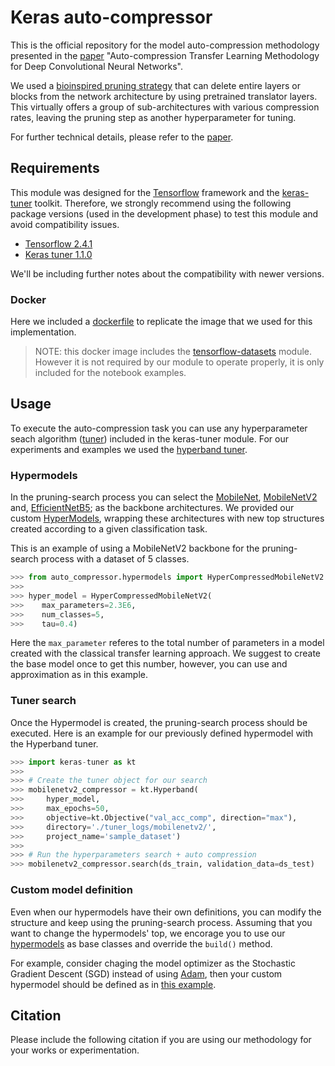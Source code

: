 # Keras auto-compressor
This is the official repository for the model auto-compression methodology presented in the [paper]() "Auto-compression Transfer Learning Methodology for Deep Convolutional Neural Networks".

We used a [bioinspired pruning strategy](https://www.mdpi.com/2076-3417/12/10/4945) that can delete entire layers or blocks from the network architecture by using pretrained translator layers. This virtually offers a group of sub-architectures with various compression rates, leaving the pruning step as another hyperparameter for tuning.

For further technical details, please refer to the [paper]().

## Requirements
This module was designed for the [Tensorflow](https://www.tensorflow.org/) framework and the [keras-tuner](https://keras.io/keras_tuner/) toolkit. Therefore, we strongly recommend using the following package versions (used in the development phase) to test this module and avoid compatibility issues.

- [Tensorflow 2.4.1](https://pypi.org/project/tensorflow/2.4.1/) 
- [Keras tuner 1.1.0](https://pypi.org/project/keras-tuner/1.1.0/) 

We'll be including further notes about the compatibility with newer versions.

### Docker
Here we included a [dockerfile](./dockerfile) to replicate the image that we used for this implementation.

> NOTE: this docker image includes the [tensorflow-datasets](https://www.tensorflow.org/datasets/overview) module. However it is not required by our module to operate properly, it is only included for the notebook examples.


## Usage
To execute the auto-compression task you can use any hyperparameter seach algorithm ([tuner](https://keras.io/api/keras_tuner/tuners/)) included in the keras-tuner module.  For our experiments and examples we used the [hyperband tuner](https://keras.io/api/keras_tuner/tuners/hyperband/).


### Hypermodels
In the pruning-search process you can select the [MobileNet](https://arxiv.org/abs/1704.04861), [MobileNetV2](https://arxiv.org/abs/1801.04381) and, [EfficientNetB5](https://arxiv.org/abs/1905.11946); as the backbone architectures. We provided our custom [HyperModels](./auto_compressor/hypermodels.py), wrapping these architectures with new top structures created according to a given classification task.


This is an example of using a MobileNetV2 backbone for the pruning-search process with a dataset of 5 classes.

``` python
>>> from auto_compressor.hypermodels import HyperCompressedMobileNetV2
>>>
>>> hyper_model = HyperCompressedMobileNetV2(
>>>    max_parameters=2.3E6,
>>>    num_classes=5,
>>>    tau=0.4)

```

Here the `max_parameter` referes to the total number of parameters in a model created with the classical transfer learning approach. We suggest to create the base model once  to get this number, however, you can use and approximation as in this example.

### Tuner search
Once the Hypermodel is created, the pruning-search process should be executed. Here is an example for our previously defined hypermodel with the Hyperband tuner.

``` python
>>> import keras-tuner as kt
>>>
>>> # Create the tuner object for our search
>>> mobilenetv2_compressor = kt.Hyperband(
>>>     hyper_model,
>>>     max_epochs=50,
>>>     objective=kt.Objective("val_acc_comp", direction="max"),
>>>     directory='./tuner_logs/mobilenetv2/',
>>>     project_name='sample_dataset')
>>>
>>> # Run the hyperparameters search + auto compression
>>> mobilenetv2_compressor.search(ds_train, validation_data=ds_test)
```

### Custom model definition
Even when our hypermodels have their own definitions, you can modify the structure and keep using the pruning-search process. Assuming that you want to change the hypermodels' top, we encorage you to use our [hypermodels](./auto_compressor/hypermodels.py) as base classes and override the `build()` method. 

For example, consider chaging the model optimizer as the Stochastic Gradient Descent (SGD) instead of using [Adam](https://arxiv.org/abs/1412.6980),  then your custom hypermodel should be defined as in [this example](./Test_Custom_MobileNetV2.ipynb).

## Citation
Please include the following citation if you are using our methodology for your works or experimentation.
``` bibtex
```